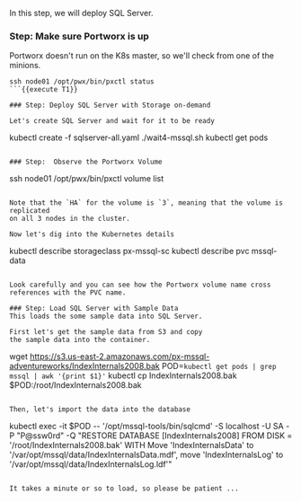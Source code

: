 In this step, we will deploy SQL Server. 

### Step: Make sure Portworx is up
Portworx doesn't run on the K8s master, so we'll check from one of the minions.

```
ssh node01 /opt/pwx/bin/pxctl status
```{{execute T1}}

### Step: Deploy SQL Server with Storage on-demand

Let's create SQL Server and wait for it to be ready
```
kubectl create -f sqlserver-all.yaml
./wait4-mssql.sh
kubectl get pods
```{{execute T1}}

### Step:  Observe the Portworx Volume

```
ssh node01 /opt/pwx/bin/pxctl volume list
```{{execute T1}}

Note that the `HA` for the volume is `3`, meaning that the volume is replicated 
on all 3 nodes in the cluster.

Now let's dig into the Kubernetes details
```
kubectl describe storageclass px-mssql-sc
kubectl describe pvc mssql-data
```{{execute T1}}

Look carefully and you can see how the Portworx volume name cross references with the PVC name.

### Step: Load SQL Server with Sample Data
This loads the some sample data into SQL Server.

First let's get the sample data from S3 and copy 
the sample data into the container.
```
wget https://s3.us-east-2.amazonaws.com/px-mssql-adventureworks/IndexInternals2008.bak
POD=`kubectl get pods | grep mssql | awk '{print $1}'`
kubectl cp IndexInternals2008.bak $POD:/root/IndexInternals2008.bak
```{{execute T1}}

Then, let's import the data into the database

```
kubectl exec -it $POD -- '/opt/mssql-tools/bin/sqlcmd' -S localhost -U SA -P "P@ssw0rd" -Q "RESTORE DATABASE [IndexInternals2008] FROM DISK = '/root/IndexInternals2008.bak' WITH Move 'IndexInternalsData' to '/var/opt/mssql/data/IndexInternalsData.mdf', move 'IndexInternalsLog' to '/var/opt/mssql/data/IndexInternalsLog.ldf'"
```{{execute T1}}

It takes a minute or so to load, so please be patient ...
